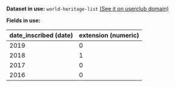 **Dataset in use:** `world-heritage-list` [(See it on userclub domain)](https://userclub.opendatasoft.com/explore/dataset/world-heritage-list/table/)

**Fields in use:** 

| date_inscribed (date) | extension (numeric)|
|---|---|
|2019|0|
|2018|1|
|2017|0|
|2016|0|